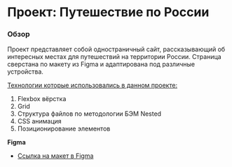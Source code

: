 # Проект: Путешествие по России

### Обзор
Проект представляет собой одностраничный сайт, рассказывающий об интересных местах для путешествий на территории России. Страница сверстана по макету из Figma и адаптирована под различные устройства.

<ins>Технологии которые использовались в данном проекте:</ins>

 1. Flexbox вёрстка
 2. Grid
 3. Структура файлов по методологии БЭМ Nested
 4. CSS анимация
 5. Позиционирование элементов

**Figma**

* [Ссылка на макет в Figma](https://www.figma.com/file/5S2WSbEFL6awjVWJ0NWL8Q/Sprint-3_-Russia-_-desktop-mobile?node-id=28503%3A0)

